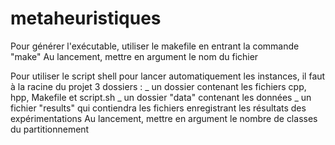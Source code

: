 # metaheuristiques
Pour générer l'exécutable, utiliser le makefile en entrant la commande "make"
Au lancement, mettre en argument le nom du fichier

Pour utiliser le script shell pour lancer automatiquement les instances, il faut à la racine du projet 3 dossiers :
_ un dossier contenant les fichiers cpp, hpp, Makefile et script.sh
_ un dossier "data" contenant les données
_ un fichier "results" qui contiendra les fichiers enregistrant les résultats des expérimentations
Au lancement, mettre en argument le nombre de classes du partitionnement
